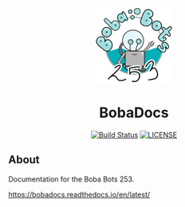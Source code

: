 <div style="text-align: center">

<img src="docs/assets/icons/logo.png" style="width:30%" alt="Boba Bot Logo">

# BobaDocs

[![Build Status][GHAction-image]][GHAction-link]
[![LICENSE][LICENSE-image]][LICENSE-link]

</div>

## About

Documentation for the Boba Bots 253.

https://bobadocs.readthedocs.io/en/latest/

[GHAction-image]: https://github.com/MillsRoboticsTeam253/bobadocs/workflows/CI/badge.svg?branch=master&event=push
[GHAction-link]: https://github.com/MillsRoboticsTeam253/bobadocs/actions?query=event%3Apush+branch%3Amaster
[LICENSE-image]: https://img.shields.io/github/license/MillsRoboticsTeam253/bobadocs
[LICENSE-link]: https://github.com/MillsRoboticsTeam253/bobadocs/blob/master/LICENSE
